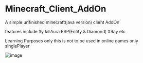 # Minecraft_Client_AddOn

A simple unfinished minecraft(java version) client AddOn

features include fly killAura ESP(Entity & Diamond) XRay etc

Learning Purposes only this is not to be used in online games only singlePlayer

![image](https://user-images.githubusercontent.com/71857234/199965993-2a528e45-007a-4fdb-adc1-a3da27cc061b.png)

